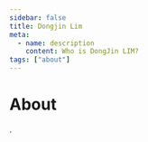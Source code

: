 ```yaml
---
sidebar: false
title: Dongjin Lim
meta:
  - name: description
    content: Who is DongJin LIM?
tags: ["about"]
---
```

# About

.
